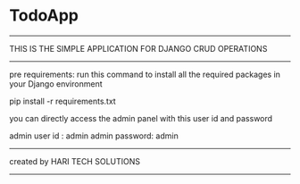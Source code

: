 # TodoApp

_________________________________________________________
THIS IS THE SIMPLE APPLICATION FOR DJANGO CRUD OPERATIONS
_________________________________________________________
pre requirements:
run this command to install all the required packages in your Django environment

pip install -r requirements.txt



you can directly access the admin panel with this user id and password

admin user id :  admin
admin password: admin





______________________________
created by HARI TECH SOLUTIONS
______________________________
